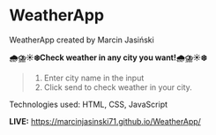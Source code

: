 # WeatherApp

WeatherApp created by Marcin Jasiński

 <b>🌧️⛈️☀️❄️Check weather in any city you want!🌧️⛈️☀️❄️</b>

> 1. Enter city name in the input
> 2. Click send to check weather in your city. 


Technologies used:
HTML, CSS, JavaScript


<b>LIVE:</b>  https://marcinjasinski71.github.io/WeatherApp/
